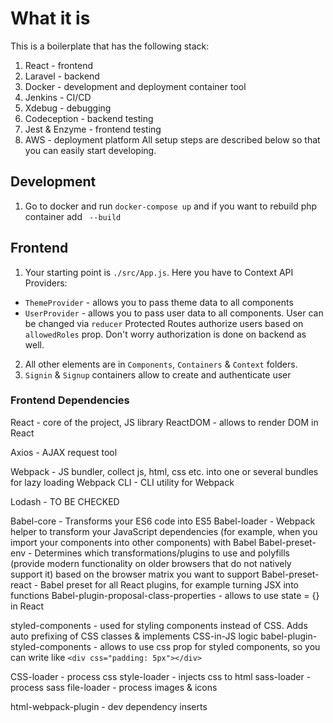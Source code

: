 # What it is
This is a boilerplate that has the following stack:
1. React - frontend
2. Laravel - backend
3. Docker - development and deployment container tool
4. Jenkins - CI/CD
5. Xdebug - debugging
6. Codeception - backend testing
7. Jest & Enzyme - frontend testing
8. AWS - deployment platform
All setup steps are described below so that you can easily start developing.

## Development
1. Go to docker and run `docker-compose up` and if you want to rebuild php container add ` --build`
## Frontend
1. Your starting point is `./src/App.js`. 
Here you have to Context API Providers:
- `ThemeProvider` - allows you to pass theme data to all components
- `UserProvider` - allows you to pass user data to all components. User can be changed via `reducer`
Protected Routes authorize users based on `allowedRoles` prop. Don't worry authorization is done on backend as well.
2. All other elements are in `Components`, `Containers` & `Context` folders.
3. `Signin` & `Signup` containers allow to create and authenticate user

### Frontend Dependencies
React - core of the project, JS library
ReactDOM - allows to render DOM in React

Axios - AJAX request tool

Webpack - JS bundler, collect js, html, css etc. into one or several bundles for lazy loading
Webpack CLI - CLI utility for Webpack

Lodash - TO BE CHECKED

Babel-core - Transforms your ES6 code into ES5
Babel-loader - Webpack helper to transform your JavaScript dependencies (for example, when you import your components into other components) with Babel
Babel-preset-env - Determines which transformations/plugins to use and polyfills (provide modern functionality on older browsers that do not natively support it) based on the browser matrix you want to support
Babel-preset-react - Babel preset for all React plugins, for example turning JSX into functions
Babel-plugin-proposal-class-properties - allows to use state = {} in React

styled-components - used for styling components instead of CSS. Adds auto prefixing of CSS classes & implements CSS-in-JS logic
babel-plugin-styled-components - allows to use css prop for styled components, so you can write like `<div css="padding: 5px"></div>`

CSS-loader - process css
style-loader - injects css to html
sass-loader - process sass
file-loader - process images & icons

html-webpack-plugin - dev dependency inserts <script> to /dist/index.html

jest - testing tools. Jest acts as a **test runner**, **assertion library**, and **mocking library** [![Nice tutorial on Medium](https://medium.com/codeclan/testing-react-with-jest-and-enzyme-20505fec4675)
jest-svg-transformer - allows jest to parse svg
jest-styled-components - allows to test styled components and ignore their auto generated `className`
identity-obj-proxy - allows jest to parse css|styl|less|sass|scss|png|jpg|ttf|woff|woff2
react-test-renderer - for rendering snapshots
enzyme - adds some great additional utility methods for **rendering a component** (or multiple components), **finding elements**, and **interacting with elements**.
enzyme-to-json - provides a better component format for snapshot comparison than Enzyme’s internal component representation. 
snapshotSerializers allows you to minimise code duplication when working with snapshots. 
Without the serializer each time a component is created in a test it must have the enzyme-to-json method .toJson() used individually before it can be passed to Jest’s snapshot matcher, with the serializer you never use it individually.
enzyme-adapter-react-16 - allows Enzyme to work with React
babel-jest - allow jest usage with babel
dotenv - allows to use `.env` to set environment variable. Read here how it should be written in Webpack https://medium.com/@trekinbami/using-environment-variables-in-react-6b0a99d83cf5.
notistack - used for snackbars

# Backend
1. Routes are protected with middleware that is fired when route is used doing checks that are required. 
For example, check that HTTP request contains all required fields.
2. Controller actions are protected by Gates that are registered in `AuthServiceProvider.php`

## Xdebug
1. Find your local IP address with `ipconfig getifaddr en0`
2. Add it to `Dockerfile_dev` `xdebug.remote_host=10.0.1.11`. All the other configurations are already there
3. Remote port should be equal to debug port in IDE (Preferences->Languages & Frameworks->Debug) `xdebug.remote_port`
4. Add this host to `DBGp Proxy` too
5. In the Preferences->PHP select the interpreter from Docker. It will show you all the images, select php.
6. Add the host to `Servers` with ip of the backend. For example, `localhost:8001`
7. Click to Validate and don't forget to use public folder. [Jet Brains comment why it can be unreachable](https://intellij-support.jetbrains.com/hc/en-us/community/posts/360001818099-Validating-debugger-configuration-Specified-URL-is-not-reachable-404-)
8. You can debug though REST API call only direct call in browser, Postman doesn't work

# Testing
[Codeception](https://github.com/codeception/codeception) is used for testing.
1. It has a general configuration file `codeception.yml` & separate file acceptance `acceptance.suite.yml`, 
functional `functional.suite.yml` & unit `unit.suite.yml` tests
2. Acceptance test uses Selenium with Google WebDriver that is run in Docker. It allows to test web application as if
it was a real user, so it is useful for JS SPA. Command to start Selenium `docker run -p 4444:4444 -d selenium/standalone-chrome`
3. To run tests use the following command `docker exec -it docker_php_1 php vendor/bin/codecept run --steps`
4. For testing purpose you should change Axios base url in `.env` to host machine IP as Selenium is in Docker - `10.0.1.11:8001`. 
(!) Currently it is change directly in Axios file.
5. For third party API [donatj\MockWebServer](https://github.com/donatj/mock-webserver) is used and that's why `sockets` extension is install in the container. 
As well as `procps` so that ps command can be used.

Commands:
1. Create test: 
- Unit php vendor/bin/codecept generate:test unit Example
- API `php vendor/bin/codecept generate:cest api CreateUser`

# Jenkins
## Initial setup
(!) Very important to use swap for small AWS instances
`sudo fallocate -l 2G /swapfile && 
sudo chmod 600 /swapfile && 
sudo mkswap /swapfile && 
sudo swapon /swapfile`

https://linuxize.com/post/create-a-linux-swap-file/

1. Install Docker
`apt-get update &&
 apt-get install -y apt-transport-https ca-certificates curl software-properties-common &&
 curl -fsSL https://download.docker.com/linux/ubuntu/gpg | apt-key add - &&
 add-apt-repository "deb [arch=amd64] https://download.docker.com/linux/ubuntu bionic stable" &&
 apt-get update &&
 apt-cache policy docker-ce &&
 apt-get install -y docker-ce`
2. Download docker image `docker pull jenkinsci/blueocean`
3. Put AWS access key to `/home/ubuntu/.aws`
4. Launch container in interactive mode, so you can see admin password and copy it. 
 `-v /var/run/docker.sock:/var/run/docker.sock` is used so you can run Docker inside Docker
 `docker run -p 8080:8080 -p 50000:50000 -v /var/jenkins_home:/var/jenkins_home -v /var/run/docker.sock:/var/run/docker.sock jenkinsci/blueocean`
5. Then run container in detached mode `docker run --name jenkins -d -p 8080:8080 -p 50000:50000 -v /var/jenkins_home:/var/jenkins_home -v /var/run/docker.sock:/var/run/docker.sock -v /home/ubuntu/.aws:/root/.aws jenkinsci/blueocean`.
 Here we put the following volumes:<br />
 - jenkins_home - contains all data about jenkins, so when container is restarted you don't have to set up all over again<br />
 - docker.sock - allows to use docker inside Jenkins container without additional installation
 - .aws - aws access key that is used to authenticate before pushing to ECR
6. Install Python`apk add --no-cache --update python3`
7. Install AWS CLI as non root `pip3 install awscli --upgrade --user`
8. Get AWS Credentials `$(/root/.local/bin/aws ecr get-login --no-include-email --region eu-central-1)`
9. Give rights to `ubuntu` user on remote host for `var/run/docker.sock`
10. Install AWS CLI on remote host
11. Start mysql `docker run -p 3308:3306 --name mysql_vacation -v /db_volume:/var/lib/mysql -e MYSQL_ROOT_PASSWORD=ueXXrisTgqP2I-1TmOYU2myQS1TCeVuVL0xZNOxNbXX= -e MYSQL_DATABASE=database -e MYSQL_USER=user -e MYSQL_PASSWORD=ueOQrisTgqP2I+9TmOYU2myQS1TCeVuVL0xZNOxNb44= -d mysql:5.7`

##How to get AWS CLI key
1. Go to [AWS IAM](https://console.aws.amazon.com/iam/home?#/home)
2. Create a new user and attach rights: 
AmazonEC2FullAccess, SecretsManagerReadWrite, AmazonEC2ContainerRegistryFullAccess, AmazonEC2ContainerRegistryPowerUser
3. Download .csv file
4. Run command `aws configure --profile produser` and enter data from the .csv
5. If you use several AWS profiles follow the [instruction](https://docs.aws.amazon.com/cli/latest/userguide/cli-configure-profiles.html) 


##How to get secret credentials
Description is [here](https://codurance.com/2019/05/30/accessing-and-dumping-jenkins-credentials/)
In sshort:
1. Get the credentials hash with inspector
2. Insert it to `http://52.59.247.1:8080/script` like this `println hudson.util.Secret.decrypt("{AQAAABAAAABANx7Sofv4K/ThU0BIB8oUS0bOtZ0xu9UT6sHdHk9lb18+RYF1kcdMhSJ6uKLBd5UFOWX4KDAkZV7HBD8WGabER+qn9rEDlHqeLwrJO69YsvI=}")` 

## Jenkinsfile
1. Backend build is clear 
2. Frontend contains `--build-arg 'arg=.env.test'` that is passed to the Dockerfile where it is used in `ARG arg ENV env_file=$arg` to replace `.env` files.
3. Test part is more interesting and described in the Jenkinsfile
4. Build backend & frontend. Backend is the same & to front we just push a different `.env`
5. Push image to ECR
a. Get credentials for AWS
b. Apply tag that contains data about the registry
c. Delete image
6. Deploy quite clear
7. Environment variable get data from Jenkins credentials and are inserted into `.env` with `sed` command

# SSL Certificate 
1. Go to [https://my.gogetssl.com/](https://my.gogetssl.com/)
2. Create new certificate
3. Verify via email. The easiest way is to do it via Yandex.
4. Get the SSL certificate from the email and add `.ca` file to the bottom of `.crt`
5. Copy the data to `challengepro_ru.crt`
6. If required generate CSR with key at [https://my.gogetssl.com/](https://my.gogetssl.com/). Cope the CSR and the key to `challengepro_ru.key`

#Install Logstash
1. `apt-get update; 
apt-get install -y curl; 
curl -L -O https://artifacts.elastic.co/downloads/beats/filebeat/filebeat-7.6.2-linux-x86_64.tar.gz;
tar xzvf filebeat-7.6.2-linux-x86_64.tar.gz`
# TODO
1. Remove `db_volume` from the repository and find a way to set up test db in another way
2. Rewrite with state pattern `getText(Request $request): string`
3. Apply queue for sending photos
4. Move to new EC2
5. Change RDS security group so it is not accessible from outside
6. Setup debugger to work during tests
7. Replace env check with mock `getPhotoByDestination`

